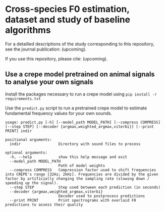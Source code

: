 # Cross-species F0 estimation, dataset and study of baseline algorithms

For a detailled descriptions of the study corresponding to this repository, see the journal publication: (upcoming).

If you use this repository, please cite: (upcoming).

## Use a crepe model pretrained on animal signals to analyse your own signals
Install the packages necessary to run a crepe model using `pip install -r requirements.txt`

Use the `predict.py` script to run a pretrained crepe model to estimate fundamental frequency values for your own sounds.
```
usage: predict.py [-h] [--model_path MODEL_PATH] [--compress COMPRESS] [--step STEP] [--decoder {argmax,weighted_argmax,viterbi}] [--print PRINT] indir

positional arguments:
  indir                 Directory with sound files to process

optional arguments:
  -h, --help            show this help message and exit
  --model_path MODEL_PATH
                        Path of model weights
  --compress COMPRESS   Compression factor used to shift frequencies into CREPE's range [32Hz; 2kHz]. Frequencies are divided by the given factor by artificially changing the sampling rate (slowing down / speeding up the signal).
  --step STEP           Step used between each prediction (in seconds)
  --decoder {argmax,weighted_argmax,viterbi}
                        Decoder used to postprocess predictions
  --print PRINT         Print spectrograms with overlaid F0 predictions to assess their quality
```
